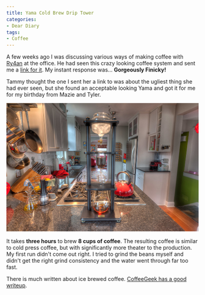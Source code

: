```yaml
---
title: Yama Cold Brew Drip Tower
categories:
- Dear Diary
tags:
- Coffee
---
```


A few weeks ago I was discussing various ways of making coffee with [Ry4an](http://ry4an.org/) at the office. He had seen this crazy looking coffee system and sent me a [link for it](http://blacksmithcoffee.com/products/yama-6-8-cup-cold-brew-coffee-dripper). My instant response was…
**Gorgeously Finicky!**

Tammy thought the one I sent her a link to was about the ugliest thing she had ever seen, but she found an acceptable looking Yama and got it for me for my birthday from Mazie and Tyler.

[![](/assets/posts/2012/20120107-141418-hdr.jpg)](http://thingelstad.com/s/yama-cold-brew-drip-tower/20120107-141418-hdr/img)

It takes **three hours** to brew **8 cups of coffee**. The resulting coffee is similar to cold press coffee, but with significantly more theater to the production. My first run didn't come out right. I tried to grind the beans myself and didn't get the right grind consistency and the water went through far too fast.

There is much written about ice brewed coffee. [CoffeeGeek has a good writeup](http://coffeegeek.com/guides/icedcoffee).
